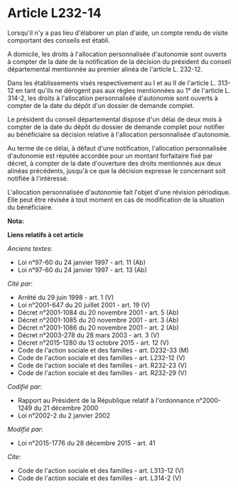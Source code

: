 # Article L232-14

Lorsqu'il n'y a pas lieu d'élaborer un plan d'aide, un compte rendu de visite comportant des conseils est établi. 

A domicile, les droits à l'allocation personnalisée d'autonomie sont ouverts à compter de la date de la notification de la
décision du président du conseil départemental mentionnée au premier alinéa de l'article L. 232-12. 

Dans les établissements visés respectivement au I et au II de l'article L. 313-12 en tant qu'ils ne dérogent pas aux règles
mentionnées au 1° de l'article L. 314-2, les droits à l'allocation personnalisée d'autonomie sont ouverts à compter de la
date du dépôt d'un dossier de demande complet. 

Le président du conseil départemental dispose d'un délai de deux mois à compter de la date du dépôt du dossier de demande
complet pour notifier au bénéficiaire sa décision relative à l'allocation personnalisée d'autonomie. 

Au terme de ce délai, à défaut d'une notification, l'allocation personnalisée d'autonomie est réputée accordée pour un
montant forfaitaire fixé par décret, à compter de la date d'ouverture des droits mentionnés aux deux alinéas précédents,
jusqu'à ce que la décision expresse le concernant soit notifiée à l'intéressé. 

L'allocation personnalisée d'autonomie fait l'objet d'une révision périodique. Elle peut être révisée à tout moment en cas de
modification de la situation du bénéficiaire.

**Nota:**



**Liens relatifs à cet article**

_Anciens textes_:

  - Loi n°97-60 du 24 janvier 1997 - art. 11 (Ab)
  - Loi n°97-60 du 24 janvier 1997 - art. 13 (Ab)

_Cité par_:

  - Arrêté du 29 juin 1998 - art. 1 (V)
  - Loi n°2001-647 du 20 juillet 2001 - art. 19 (V)
  - Décret n°2001-1084 du 20 novembre 2001 - art. 5 (Ab)
  - Décret n°2001-1085 du 20 novembre 2001 - art. 3 (Ab)
  - Décret n°2001-1086 du 20 novembre 2001 - art. 2 (Ab)
  - Décret n°2003-278 du 28 mars 2003 - art. 3 (V)
  - Décret n°2015-1280 du 13 octobre 2015 - art. 12 (V)
  - Code de l'action sociale et des familles - art. D232-33 (M)
  - Code de l'action sociale et des familles - art. L232-12 (V)
  - Code de l'action sociale et des familles - art. R232-23 (V)
  - Code de l'action sociale et des familles - art. R232-29 (V)

_Codifié par_:

  - Rapport au Président de la République relatif à l'ordonnance n°2000-1249 du 21 décembre 2000
  - Loi n°2002-2 du 2 janvier 2002

_Modifié par_:

  - Loi n°2015-1776 du 28 décembre 2015 - art. 41

_Cite_:

  - Code de l'action sociale et des familles - art. L313-12 (V)
  - Code de l'action sociale et des familles - art. L314-2 (V)
